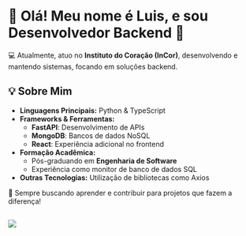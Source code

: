 <!--
**L0uFelps/L0uFelps** is a ✨ _special_ ✨ repository because its `README.md` (this file) appears on your GitHub profile.

Here are some ideas to get you started:

- 🔭 I’m currently working on ...
- 🌱 I’m currently learning ...
- 👯 I’m looking to collaborate on ...
- 🤔 I’m looking for help with ...
- 💬 Ask me about ...
- 📫 How to reach me: ...
- 😄 Pronouns: ...
- ⚡ Fun fact: ...
-->

# 👋 Olá! Meu nome é Luis, e sou Desenvolvedor Backend 🚀

💻 Atualmente, atuo no **Instituto do Coração (InCor)**, desenvolvendo e mantendo sistemas, focando em soluções backend.

## 💡 Sobre Mim
- **Linguagens Principais:** Python & TypeScript
- **Frameworks & Ferramentas:**
  - **FastAPI**: Desenvolvimento de APIs
  - **MongoDB**: Bancos de dados NoSQL
  - **React**: Experiência adicional no frontend
- **Formação Acadêmica:**
  - Pós-graduando em **Engenharia de Software**
  - Experiência como monitor de banco de dados SQL
- **Outras Tecnologias:** Utilização de bibliotecas como Axios

🌟 Sempre buscando aprender e contribuir para projetos que fazem a diferença!

##

[<img src="https://img.shields.io/badge/linkedin-%230077B5.svg?&style=for-the-badge&logo=linkedin&logoColor=white" />](https://www.linkedin.com/in/luis-felipe-f-silva/) 

 
